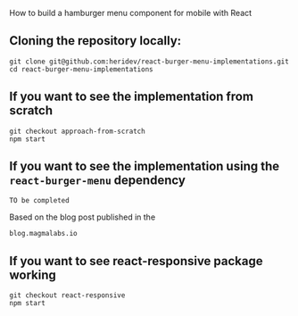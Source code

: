 How to build a hamburger menu component for mobile with React

## Cloning the repository locally:
```
git clone git@github.com:heridev/react-burger-menu-implementations.git
cd react-burger-menu-implementations
```

## If you want to see the implementation from scratch
```
git checkout approach-from-scratch
npm start
```

## If you want to see the implementation using the `react-burger-menu` dependency
```
TO be completed
```

Based on the blog post published in the
```
blog.magmalabs.io
```

## If you want to see react-responsive package working
```
git checkout react-responsive
npm start
```
